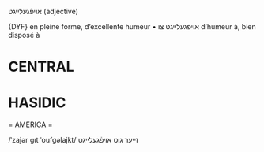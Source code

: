 אויפֿגעלייגט
(adjective)

{DYF}
en pleine forme, d’excellente humeur
• אויפֿגעלייגט צו d’humeur à, bien disposé à

CENTRAL
========

HASIDIC
=======
= AMERICA = 

/ˈzajər gɩt ˈoufgəlajkt/ זייער גוט אויפֿגעלייגט